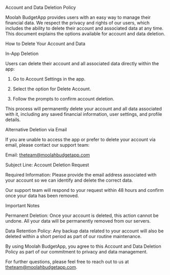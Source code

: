 Account and Data Deletion Policy

Moolah BudgetApp provides users with an easy way to manage their financial data. We respect the privacy and rights of our users, which includes the ability to delete their account and associated data at any time. This document explains the options available for account and data deletion.

How to Delete Your Account and Data

In-App Deletion

Users can delete their account and all associated data directly within the app:

1. Go to Account Settings in the app.


2. Select the option for Delete Account.


3. Follow the prompts to confirm account deletion.



This process will permanently delete your account and all data associated with it, including any saved financial information, user settings, and profile details.

Alternative Deletion via Email

If you are unable to access the app or prefer to delete your account via email, please contact our support team:

Email: theteam@moolahbudgetapp.com

Subject Line: Account Deletion Request

Required Information: Please provide the email address associated with your account so we can identify and delete the correct data.


Our support team will respond to your request within 48 hours and confirm once your data has been removed.

Important Notes

Permanent Deletion: Once your account is deleted, this action cannot be undone. All your data will be permanently removed from our servers.

Data Retention Policy: Any backup data related to your account will also be deleted within a short period as part of our routine maintenance.


By using Moolah BudgetApp, you agree to this Account and Data Deletion Policy as part of our commitment to privacy and data management.

For further questions, please feel free to reach out to us at theteam@moolahbudgetapp.com.

